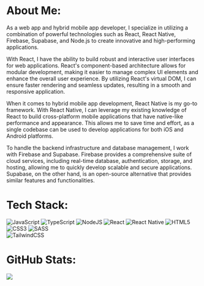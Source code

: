 # About Me:
As a web app and hybrid mobile app developer, I specialize in utilizing a combination of powerful technologies such as React, React Native, Firebase, Supabase, and Node.js to create innovative and high-performing applications. 

With React, I have the ability to build robust and interactive user interfaces for web applications. React's component-based architecture allows for modular development, making it easier to manage complex UI elements and enhance the overall user experience. By utilizing React's virtual DOM, I can ensure faster rendering and seamless updates, resulting in a smooth and responsive application.

When it comes to hybrid mobile app development, React Native is my go-to framework. With React Native, I can leverage my existing knowledge of React to build cross-platform mobile applications that have native-like performance and appearance. This allows me to save time and effort, as a single codebase can be used to develop applications for both iOS and Android platforms.

To handle the backend infrastructure and database management, I work with Firebase and Supabase. Firebase provides a comprehensive suite of cloud services, including real-time database, authentication, storage, and hosting, allowing me to quickly develop scalable and secure applications. Supabase, on the other hand, is an open-source alternative that provides similar features and functionalities.




# Tech Stack:
![JavaScript](https://img.shields.io/badge/javascript-%23323330.svg?style=for-the-badge&logo=javascript&logoColor=%23F7DF1E) 
![TypeScript](https://img.shields.io/badge/typescript-%23007ACC.svg?style=for-the-badge&logo=typescript&logoColor=white)
![NodeJS](https://img.shields.io/badge/node.js-6DA55F?style=for-the-badge&logo=node.js&logoColor=white)
![React](https://img.shields.io/badge/react-%2320232a.svg?style=for-the-badge&logo=react&logoColor=%2361DAFB)
![React Native](https://img.shields.io/badge/react_native-%2320232a.svg?style=for-the-badge&logo=react&logoColor=%2361DAFB)
![HTML5](https://img.shields.io/badge/html5-%23E34F26.svg?style=for-the-badge&logo=html5&logoColor=white)
![CSS3](https://img.shields.io/badge/css3-%231572B6.svg?style=for-the-badge&logo=css3&logoColor=white) 
![SASS](https://img.shields.io/badge/SASS-hotpink.svg?style=for-the-badge&logo=SASS&logoColor=white)  
![TailwindCSS](https://img.shields.io/badge/tailwindcss-%2338B2AC.svg?style=for-the-badge&logo=tailwind-css&logoColor=white)
# GitHub Stats:
<picture>
<source
  srcset="https://github-readme-stats.vercel.app/api?username=wakhiwemathuthu&show_icons=true&theme=dark"
  media="(prefers-color-scheme: dark)"
/>
<source
  srcset="https://github-readme-stats.vercel.app/api?username=wakhiwemathuthu&show_icons=true"
  media="(prefers-color-scheme: light), (prefers-color-scheme: no-preference)"
/>
<img src="https://github-readme-stats.vercel.app/api?username=wakhiwemathuthu&show_icons=true" />
</picture>
<!--<img src="https://github-readme-stats.vercel.app/api/top-langs/?username=wakhiwemathuthu&hide_progress=true"/>-->
